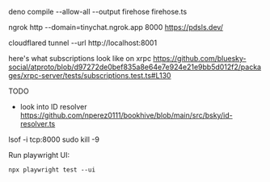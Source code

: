 deno compile --allow-all --output firehose firehose.ts

ngrok http --domain=tinychat.ngrok.app 8000 https://pdsls.dev/

cloudflared tunnel --url http://localhost:8001

here's what subscriptions look like on xrpc
https://github.com/bluesky-social/atproto/blob/d97272de0bef835a8e64e7e924e21e9bb5d012f2/packages/xrpc-server/tests/subscriptions.test.ts#L130

TODO

- look into ID resolver
  https://github.com/nperez0111/bookhive/blob/main/src/bsky/id-resolver.ts

lsof -i tcp:8000 sudo kill -9 <PID>

Run playwright UI:

`npx playwright test --ui`
